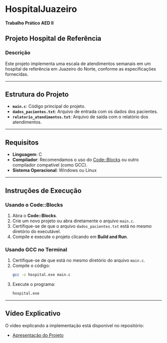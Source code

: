 
# **HospitalJuazeiro**  
**Trabalho Prático AED II**

## **Projeto Hospital de Referência**

### **Descrição**  
Este projeto implementa uma escala de atendimentos semanais em um hospital de referência em Juazeiro do Norte, conforme as especificações fornecidas.

---

## **Estrutura do Projeto**  
- **`main.c`**: Código principal do projeto.  
- **`dados_pacientes.txt`**: Arquivo de entrada com os dados dos pacientes.  
- **`relatorio_atendimentos.txt`**: Arquivo de saída com o relatório dos atendimentos.  

---

## **Requisitos**  
- **Linguagem**: C  
- **Compilador**: Recomendamos o uso do [Code::Blocks](http://www.codeblocks.org/) ou outro compilador compatível (como GCC).  
- **Sistema Operacional**: Windows ou Linux  

---

## **Instruções de Execução**

### **Usando o Code::Blocks**  
1. Abra o **Code::Blocks**.  
2. Crie um novo projeto ou abra diretamente o arquivo `main.c`.  
3. Certifique-se de que o arquivo `dados_pacientes.txt` está no mesmo diretório do executável.  
4. Compile e execute o projeto clicando em **Build and Run**.  

### **Usando GCC no Terminal**  
1. Certifique-se de que está no mesmo diretório do arquivo `main.c`.  
2. Compile o código:  
   ```bash
   gcc -o hospital.exe main.c
   ```  
3. Execute o programa:  
   ```bash
   hospital.exe
   ```  

---

## **Vídeo Explicativo**  
O vídeo explicando a implementação está disponível no repositório:  
- [Apresentação do Projeto](./hospital/Apresentação1.mp4)

